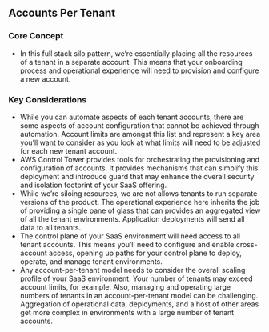 ## Accounts Per Tenant

### Core Concept
* In this full stack silo pattern, we’re essentially placing all the resources of a tenant in a separate account. This means that your onboarding process and operational experience will need to provision and configure a new account.

### Key Considerations
* While you can automate aspects of each tenant accounts, there are some aspects of account configuration that cannot be achieved through automation. Account limits are amongst this list and represent a key area you’ll want to consider as you look at what limits will need to be adjusted for each new tenant account.
* AWS Control Tower provides tools for orchestrating the provisioning and configuration of accounts. It provides mechanisms that can simplify this deployment and introduce guard that may enhance the overall security and isolation footprint of your SaaS offering.
* While we’re siloing resources, we are not allows tenants to run separate versions of the product. The operational experience here inherits the job of providing a single pane of glass that can provides an aggregated view of all the tenant environments. Application deployments will send all data to all tenants.
* The control plane of your SaaS environment will need access to all tenant accounts. This means you’ll need to configure and enable cross-account access, opening up paths for your control plane to deploy, operate, and manage tenant environments.
* Any account-per-tenant model needs to consider the overall scaling profile of your SaaS environment. Your number of tenants may exceed account limits, for example. Also, managing and operating large numbers of tenants in an account-per-tenant model can be challenging. Aggregation of operational data, deployments, and a host of other areas get more complex in environments with a large number of tenant accounts.




